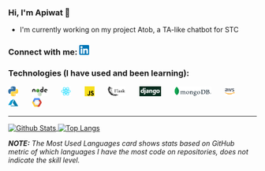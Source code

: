 ### Hi, I'm Apiwat 🙌

- I'm currently working on my project Atob, a TA-like chatbot for STC 

### Connect with me: [<img alt="LinkedIn" width="20px" src="https://raw.githubusercontent.com/apiwatc/apiwatc/master/assets/linkedin.png" />](https://www.linkedin.com/in/apiwatc/)

### Technologies (I have used and been learning):

[<img height="20" src="https://raw.githubusercontent.com/apiwatc/apiwatc/master/assets/Python.png">]()
&nbsp;&nbsp;&nbsp;&nbsp;&nbsp;
[<img height="20" src="https://raw.githubusercontent.com/apiwatc/apiwatc/master/assets/node.png">]()
&nbsp;&nbsp;&nbsp;&nbsp;&nbsp;
[<img height="20" src="https://raw.githubusercontent.com/apiwatc/apiwatc/master/assets/React.png">]()
&nbsp;&nbsp;&nbsp;&nbsp;&nbsp;
[<img height="20" src="https://raw.githubusercontent.com/apiwatc/apiwatc/master/assets/js.png">]()
&nbsp;&nbsp;&nbsp;&nbsp;&nbsp;
[<img height="20" src="https://raw.githubusercontent.com/apiwatc/apiwatc/master/assets/flask.png">]()
&nbsp;&nbsp;&nbsp;&nbsp;&nbsp;
[<img height="20" src="https://raw.githubusercontent.com/apiwatc/apiwatc/master/assets/django.png">]()
&nbsp;&nbsp;&nbsp;&nbsp;&nbsp;
[<img height="20" src="https://raw.githubusercontent.com/apiwatc/apiwatc/master/assets/mongodb.png">]()
&nbsp;&nbsp;&nbsp;&nbsp;&nbsp;
[<img height="20" src="https://raw.githubusercontent.com/apiwatc/apiwatc/master/assets/aws.png">]()
&nbsp;&nbsp;&nbsp;&nbsp;&nbsp;
[<img height="20" src="https://raw.githubusercontent.com/apiwatc/apiwatc/master/assets/azure.png">]()
&nbsp;&nbsp;&nbsp;&nbsp;&nbsp;
[<img height="20" src="https://raw.githubusercontent.com/apiwatc/apiwatc/master/assets/gcp.png">]()
<br />

---

<a href="">
  <img align="center" src="https://github-readme-stats.vercel.app/api?username=apiwatc&count_private=true&show_icons=true&theme=dracula&hide=stars" alt="Github Stats" />
</a>
<a href="">
  <img align="center" src="https://github-readme-stats.vercel.app/api/top-langs?username=apiwatc&theme=dracula&layout=compact" alt="Top Langs" />
</a>

**_NOTE:_** _The Most Used Languages card shows stats based on GitHub metric of which languages I have the most code on repositories, does not indicate the skill level._
